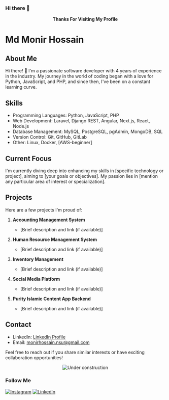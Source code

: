 ### Hi there 👋 

<div align="center">
  <strong>Thanks For Visiting My Profile</strong>
</div>

# Md Monir Hossain

## About Me
Hi there! 👋 I'm a passionate software developer with 4 years of experience in the industry. My journey in the world of coding began with a love for Python, JavaScript, and PHP, and since then, I've been on a constant learning curve.

## Skills
- Programming Languages: Python, JavaScript, PHP
- Web Development: Laravel, Django REST, Angular, Next.js, React, Node.js
- Database Management: MySQL, PostgreSQL, pgAdmin, MongoDB, SQL
- Version Control: Git, GitHub, GitLab
- Other: Linux, Docker, [AWS-beginner]

## Current Focus
I'm currently diving deep into enhancing my skills in [specific technology or project], aiming to [your goals or objectives]. My passion lies in [mention any particular area of interest or specialization].

## Projects
Here are a few projects I'm proud of:

1. **Accounting Management System**
   - [Brief description and link (if available)]

2. **Human Resource Management System**
   - [Brief description and link (if available)]

3. **Inventory Management**
   - [Brief description and link (if available)]

4. **Social Media Platform**
   - [Brief description and link (if available)]

5. **Purity Islamic Content App Backend**
   - [Brief description and link (if available)]

## Contact
- LinkedIn: [LinkedIn Profile](https://www.linkedin.com/in/mdmonir-hossain/)
- Email: monirhossain.nsu@gmail.com

Feel free to reach out if you share similar interests or have exciting collaboration opportunities!

<div align="center">

![Under construction](https://github.com/monir-007/online-images/blob/master/images/user.gif)

</div>

### Follow Me

[![Instagram](https://github.com/monir-007/online-images/blob/master/images/icons8-instagram.svg)](https://www.instagram.com/monir__007) 
[![LinkedIn](https://github.com/monir-007/online-images/blob/master/images/icons8-linkedin.svg)](https://www.linkedin.com/in/mdmonir-hossain/)
